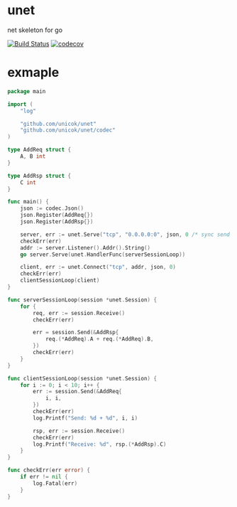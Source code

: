 # unet
net skeleton for go

[![Build Status](https://travis-ci.org/unicok/unet.svg?branch=master)](https://travis-ci.org/unicok/unet)
[![codecov](https://codecov.io/gh/unicok/unet/branch/master/graph/badge.svg)](https://codecov.io/gh/unicok/unet)

exmaple
==========

```go
package main

import (
    "log"

    "github.com/unicok/unet"
    "github.com/unicok/unet/codec"
)

type AddReq struct {
    A, B int
}

type AddRsp struct {
    C int
}

func main() {
    json := codec.Json()
    json.Register(AddReq{})
    json.Register(AddRsp{})

    server, err := unet.Serve("tcp", "0.0.0.0:0", json, 0 /* sync send */)
    checkErr(err)
    addr := server.Listener().Addr().String()
    go server.Serve(unet.HandlerFunc(serverSessionLoop))

    client, err := unet.Connect("tcp", addr, json, 0)
    checkErr(err)
    clientSessionLoop(client)
}

func serverSessionLoop(session *unet.Session) {
    for {
        req, err := session.Receive()
        checkErr(err)

        err = session.Send(&AddRsp{
            req.(*AddReq).A + req.(*AddReq).B,
        })
        checkErr(err)
    }
}

func clientSessionLoop(session *unet.Session) {
    for i := 0; i < 10; i++ {
        err := session.Send(&AddReq{
            i, i,
        })
        checkErr(err)
        log.Printf("Send: %d + %d", i, i)

        rsp, err := session.Receive()
        checkErr(err)
        log.Printf("Receive: %d", rsp.(*AddRsp).C)
    }
}

func checkErr(err error) {
    if err != nil {
        log.Fatal(err)
    }
}
```